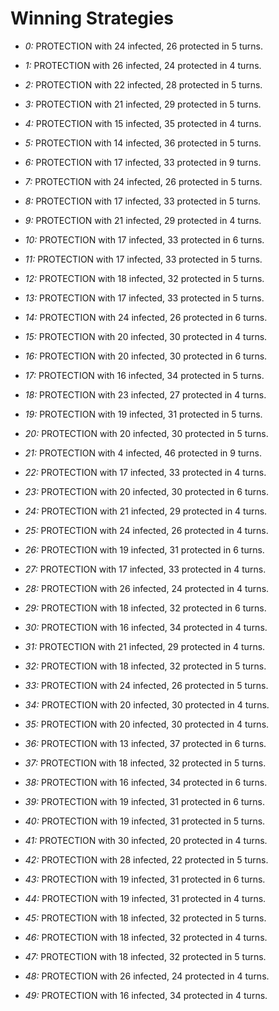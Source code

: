 # Winning Strategies

* _0:_ PROTECTION with 24 infected, 26 protected in 5 turns.


* _1:_ PROTECTION with 26 infected, 24 protected in 4 turns.


* _2:_ PROTECTION with 22 infected, 28 protected in 5 turns.


* _3:_ PROTECTION with 21 infected, 29 protected in 5 turns.


* _4:_ PROTECTION with 15 infected, 35 protected in 4 turns.


* _5:_ PROTECTION with 14 infected, 36 protected in 5 turns.


* _6:_ PROTECTION with 17 infected, 33 protected in 9 turns.


* _7:_ PROTECTION with 24 infected, 26 protected in 5 turns.


* _8:_ PROTECTION with 17 infected, 33 protected in 5 turns.


* _9:_ PROTECTION with 21 infected, 29 protected in 4 turns.


* _10:_ PROTECTION with 17 infected, 33 protected in 6 turns.


* _11:_ PROTECTION with 17 infected, 33 protected in 5 turns.


* _12:_ PROTECTION with 18 infected, 32 protected in 5 turns.


* _13:_ PROTECTION with 17 infected, 33 protected in 5 turns.


* _14:_ PROTECTION with 24 infected, 26 protected in 6 turns.


* _15:_ PROTECTION with 20 infected, 30 protected in 4 turns.


* _16:_ PROTECTION with 20 infected, 30 protected in 6 turns.


* _17:_ PROTECTION with 16 infected, 34 protected in 5 turns.


* _18:_ PROTECTION with 23 infected, 27 protected in 4 turns.


* _19:_ PROTECTION with 19 infected, 31 protected in 5 turns.


* _20:_ PROTECTION with 20 infected, 30 protected in 5 turns.


* _21:_ PROTECTION with 4 infected, 46 protected in 9 turns.


* _22:_ PROTECTION with 17 infected, 33 protected in 4 turns.


* _23:_ PROTECTION with 20 infected, 30 protected in 6 turns.


* _24:_ PROTECTION with 21 infected, 29 protected in 4 turns.


* _25:_ PROTECTION with 24 infected, 26 protected in 4 turns.


* _26:_ PROTECTION with 19 infected, 31 protected in 6 turns.


* _27:_ PROTECTION with 17 infected, 33 protected in 4 turns.


* _28:_ PROTECTION with 26 infected, 24 protected in 4 turns.


* _29:_ PROTECTION with 18 infected, 32 protected in 6 turns.


* _30:_ PROTECTION with 16 infected, 34 protected in 4 turns.


* _31:_ PROTECTION with 21 infected, 29 protected in 4 turns.


* _32:_ PROTECTION with 18 infected, 32 protected in 5 turns.


* _33:_ PROTECTION with 24 infected, 26 protected in 5 turns.


* _34:_ PROTECTION with 20 infected, 30 protected in 4 turns.


* _35:_ PROTECTION with 20 infected, 30 protected in 4 turns.


* _36:_ PROTECTION with 13 infected, 37 protected in 6 turns.


* _37:_ PROTECTION with 18 infected, 32 protected in 5 turns.


* _38:_ PROTECTION with 16 infected, 34 protected in 6 turns.


* _39:_ PROTECTION with 19 infected, 31 protected in 6 turns.


* _40:_ PROTECTION with 19 infected, 31 protected in 5 turns.


* _41:_ PROTECTION with 30 infected, 20 protected in 4 turns.


* _42:_ PROTECTION with 28 infected, 22 protected in 5 turns.


* _43:_ PROTECTION with 19 infected, 31 protected in 6 turns.


* _44:_ PROTECTION with 19 infected, 31 protected in 4 turns.


* _45:_ PROTECTION with 18 infected, 32 protected in 5 turns.


* _46:_ PROTECTION with 18 infected, 32 protected in 4 turns.


* _47:_ PROTECTION with 18 infected, 32 protected in 5 turns.


* _48:_ PROTECTION with 26 infected, 24 protected in 4 turns.


* _49:_ PROTECTION with 16 infected, 34 protected in 4 turns.



